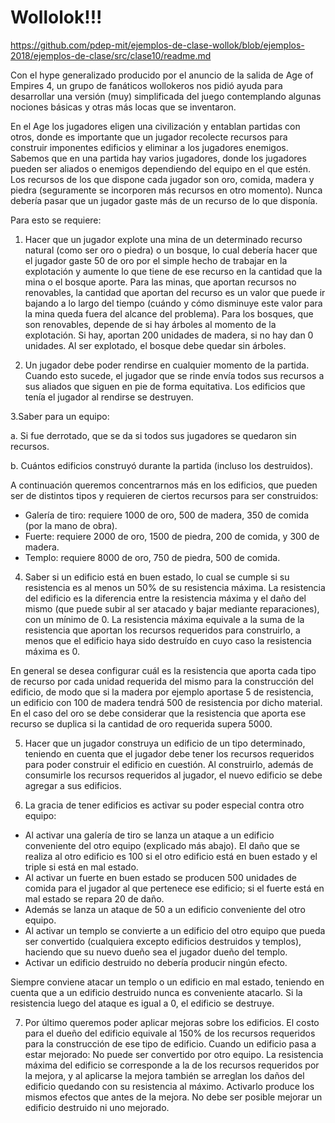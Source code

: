 # Wollolok!!!

https://github.com/pdep-mit/ejemplos-de-clase-wollok/blob/ejemplos-2018/ejemplos-de-clase/src/clase10/readme.md

Con el hype generalizado producido por el anuncio de la salida de Age of Empires 4, un grupo de fanáticos wollokeros nos pidió ayuda para desarrollar una versión (muy) simplificada del juego contemplando algunas nociones básicas y otras más locas que se inventaron.

En el Age los jugadores eligen una civilización y entablan partidas con otros, donde es importante que un jugador recolecte recursos para construir imponentes edificios y eliminar a los jugadores enemigos. Sabemos que en una partida hay varios jugadores, donde los jugadores pueden ser aliados o enemigos dependiendo del equipo en el que estén. Los recursos de los que dispone cada jugador son oro, comida, madera y piedra (seguramente se incorporen más recursos en otro momento). Nunca debería pasar que un jugador gaste más de un recurso de lo que disponía.

Para esto se requiere:

1. Hacer que un jugador explote una mina de un determinado recurso natural (como ser oro o piedra) o un bosque, lo cual debería hacer que el jugador gaste 50 de oro por el simple hecho de trabajar en la explotación y aumente lo que tiene de ese recurso en la cantidad que la mina o el bosque aporte.
Para las minas, que aportan recursos no renovables, la cantidad que aportan del recurso es un valor que puede ir bajando a lo largo del tiempo (cuándo y cómo disminuye este valor para la mina queda fuera del alcance del problema).
Para los bosques, que son renovables, depende de si hay árboles al momento de la explotación. Si hay, aportan 200 unidades de madera, si no hay dan 0 unidades. Al ser explotado, el bosque debe quedar sin árboles.

2. Un jugador debe poder rendirse en cualquier momento de la partida. Cuando esto sucede, el jugador que se rinde envía todos sus recursos a sus aliados que siguen en pie de forma equitativa. Los edificios que tenía el jugador al rendirse se destruyen.

3.Saber para un equipo:

  a. Si fue derrotado, que se da si todos sus jugadores se quedaron sin recursos.

  b. Cuántos edificios construyó durante la partida (incluso los destruidos).

A continuación queremos concentrarnos más en los edificios, que pueden ser de distintos tipos y requieren de ciertos recursos para ser construidos:
- Galería de tiro: requiere 1000 de oro, 500 de madera, 350 de comida (por la mano de obra).
- Fuerte: requiere 2000 de oro, 1500 de piedra, 200 de comida, y 300 de madera.
- Templo: requiere 8000 de oro, 750 de piedra, 500 de comida.

4. Saber si un edificio está en buen estado, lo cual se cumple si su resistencia es al menos un 50% de su resistencia máxima. La resistencia del edificio es la diferencia entre la resistencia máxima y el daño del mismo (que puede subir al ser atacado y bajar mediante reparaciones), con un mínimo de 0.
La resistencia máxima equivale a la suma de la resistencia que aportan los recursos requeridos para construirlo, a menos que el edificio haya sido destruído en cuyo caso la resistencia máxima es 0.

En general se desea configurar cuál es la resistencia que aporta cada tipo de recurso por cada unidad requerida del mismo para la construcción del edificio, de modo que si la madera por ejemplo aportase 5 de resistencia, un edificio con 100 de madera tendrá 500 de resistencia por dicho material.
En el caso del oro se debe considerar que la resistencia que aporta ese recurso se duplica si la cantidad de oro requerida supera 5000.

5. Hacer que un jugador construya un edificio de un tipo determinado, teniendo en cuenta que el jugador debe tener los recursos requeridos para poder construir el edificio en cuestión. Al construirlo, además de consumirle los recursos requeridos al jugador, el nuevo edificio se debe agregar a sus edificios.

6. La gracia de tener edificios es activar su poder especial contra otro equipo:
- Al activar una galería de tiro se lanza un ataque a un edificio conveniente del otro equipo (explicado más abajo). El daño que se realiza al otro edificio es 100 si el otro edificio está en buen estado y el triple si está en mal estado.
- Al activar un fuerte en buen estado se producen 500 unidades de comida para el jugador al que pertenece ese edificio; si el fuerte está en mal estado se repara 20 de daño.
- Además se lanza un ataque de 50 a un edificio conveniente del otro equipo.
- Al activar un templo se convierte a un edificio del otro equipo que pueda ser convertido (cualquiera excepto edificios destruidos y templos), haciendo que su nuevo dueño sea el jugador dueño del templo.
- Activar un edificio destruido no debería producir ningún efecto.

Siempre conviene atacar un templo o un edificio en mal estado, teniendo en cuenta que a un edificio destruido nunca es conveniente atacarlo. Si la resistencia luego del ataque es igual a 0, el edificio se destruye.

7. Por último queremos poder aplicar mejoras sobre los edificios. El costo para el dueño del edificio equivale al 150% de los recursos requeridos para la construcción de ese tipo de edificio. Cuando un edificio pasa a estar mejorado:
No puede ser convertido por otro equipo.
La resistencia máxima del edificio se corresponde a la de los recursos requeridos por la mejora, y al aplicarse la mejora también se arreglan los daños del edificio quedando con su resistencia al máximo.
Activarlo produce los mismos efectos que antes de la mejora.
No debe ser posible mejorar un edificio destruido ni uno mejorado.
